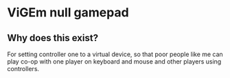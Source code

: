 # ViGEm null gamepad

## Why does this exist?
For setting controller one to a virtual device, so that poor people like me can play co-op with one player on keyboard and mouse and other players using controllers.